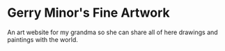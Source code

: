 # Gerry Minor's Fine Artwork
An art website for my grandma so she can share all of here drawings and paintings with the world.
